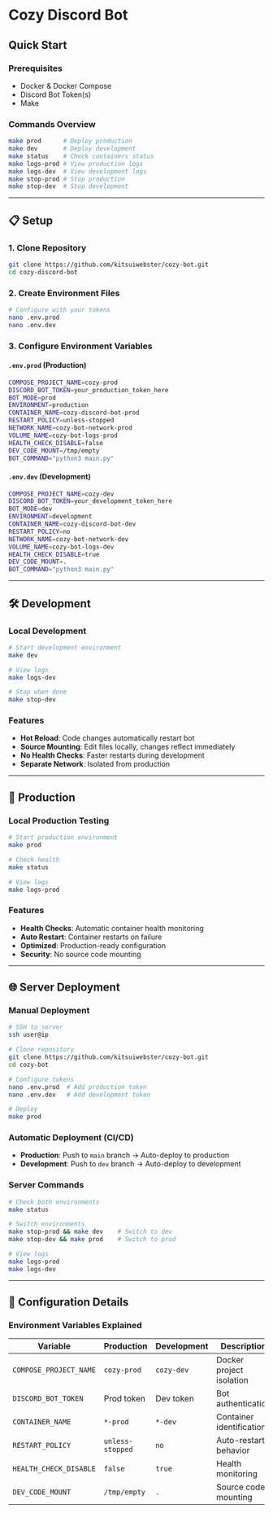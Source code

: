 # Cozy Discord Bot

## Quick Start

### Prerequisites
- Docker & Docker Compose
- Discord Bot Token(s)
- Make

### Commands Overview
```bash
make prod      # Deploy production
make dev       # Deploy development  
make status    # Check containers status
make logs-prod # View production logs
make logs-dev  # View development logs
make stop-prod # Stop production
make stop-dev  # Stop development
```

---

## 📋 Setup

### 1. Clone Repository
```bash
git clone https://github.com/kitsuiwebster/cozy-bot.git
cd cozy-discord-bot
```

### 2. Create Environment Files
```bash
# Configure with your tokens
nano .env.prod
nano .env.dev
```

### 3. Configure Environment Variables

#### `.env.prod` (Production)
```bash
COMPOSE_PROJECT_NAME=cozy-prod
DISCORD_BOT_TOKEN=your_production_token_here
BOT_MODE=prod
ENVIRONMENT=production
CONTAINER_NAME=cozy-discord-bot-prod
RESTART_POLICY=unless-stopped
NETWORK_NAME=cozy-bot-network-prod
VOLUME_NAME=cozy-bot-logs-prod
HEALTH_CHECK_DISABLE=false
DEV_CODE_MOUNT=/tmp/empty
BOT_COMMAND="python3 main.py"
```

#### `.env.dev` (Development)
```bash
COMPOSE_PROJECT_NAME=cozy-dev
DISCORD_BOT_TOKEN=your_development_token_here
BOT_MODE=dev
ENVIRONMENT=development
CONTAINER_NAME=cozy-discord-bot-dev
RESTART_POLICY=no
NETWORK_NAME=cozy-bot-network-dev
VOLUME_NAME=cozy-bot-logs-dev
HEALTH_CHECK_DISABLE=true
DEV_CODE_MOUNT=.
BOT_COMMAND="python3 main.py"
```

---

## 🛠️ Development

### Local Development
```bash
# Start development environment
make dev

# View logs
make logs-dev

# Stop when done
make stop-dev
```

### Features
- **Hot Reload**: Code changes automatically restart bot
- **Source Mounting**: Edit files locally, changes reflect immediately
- **No Health Checks**: Faster restarts during development
- **Separate Network**: Isolated from production

---

## 🚀 Production

### Local Production Testing
```bash
# Start production environment
make prod

# Check health
make status

# View logs
make logs-prod
```

### Features
- **Health Checks**: Automatic container health monitoring
- **Auto Restart**: Container restarts on failure
- **Optimized**: Production-ready configuration
- **Security**: No source code mounting

---

## 🌐 Server Deployment

### Manual Deployment
```bash
# SSH to server
ssh user@ip

# Clone repository
git clone https://github.com/kitsuiwebster/cozy-bot.git
cd cozy-bot

# Configure tokens
nano .env.prod  # Add production token
nano .env.dev   # Add development token

# Deploy
make prod
```

### Automatic Deployment (CI/CD)
- **Production**: Push to `main` branch → Auto-deploy to production
- **Development**: Push to `dev` branch → Auto-deploy to development

### Server Commands
```bash
# Check both environments
make status

# Switch environments
make stop-prod && make dev    # Switch to dev
make stop-dev && make prod    # Switch to prod

# View logs
make logs-prod
make logs-dev
```

---

## 🔧 Configuration Details

### Environment Variables Explained
| Variable | Production | Development | Description |
|----------|------------|-------------|-------------|
| `COMPOSE_PROJECT_NAME` | `cozy-prod` | `cozy-dev` | Docker project isolation |
| `DISCORD_BOT_TOKEN` | Prod token | Dev token | Bot authentication |
| `CONTAINER_NAME` | `*-prod` | `*-dev` | Container identification |
| `RESTART_POLICY` | `unless-stopped` | `no` | Auto-restart behavior |
| `HEALTH_CHECK_DISABLE` | `false` | `true` | Health monitoring |
| `DEV_CODE_MOUNT` | `/tmp/empty` | `.` | Source code mounting |



